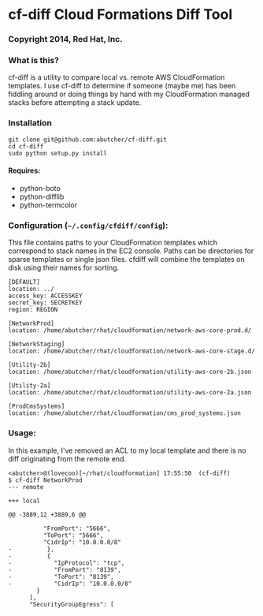 # cf-diff Cloud Formations Diff Tool
### Copyright 2014, Red Hat, Inc.

### What is this?

cf-diff is a utility to compare local vs. remote AWS CloudFormation
templates. I use cf-diff to determine if someone (maybe me) has been
fiddling around or doing things by hand with my CloudFormation managed
stacks before attempting a stack update.

### Installation

```
git clone git@github.com:abutcher/cf-diff.git
cd cf-diff
sudo python setup.py install
```

#### Requires:

* python-boto
* python-difflib
* python-termcolor

### Configuration (`~/.config/cfdiff/config`):

This file contains paths to your CloudFormation templates which
correspond to stack names in the EC2 console. Paths can be directories
for sparse templates or single json files. cfdiff will combine the
templates on disk using their names for sorting.

```
[DEFAULT]
location: ../
access_key: ACCESSKEY
secret_key: SECRETKEY
region: REGION

[NetworkProd]
location: /home/abutcher/rhat/cloudformation/network-aws-core-prod.d/

[NetworkStaging]
location: /home/abutcher/rhat/cloudformation/network-aws-core-stage.d/

[Utility-2b]
location: /home/abutcher/rhat/cloudformation/utility-aws-core-2b.json

[Utility-2a]
location: /home/abutcher/rhat/cloudformation/utility-aws-core-2a.json

[ProdCmsSystems]
location: /home/abutcher/rhat/cloudformation/cms_prod_systems.json
```

### Usage:

In this example, I've removed an ACL to my local template and there is
no diff originating from the remote end.

```
<abutcher>@(lovecoo)[~/rhat/cloudformation] 17:55:50  (cf-diff) 
$ cf-diff NetworkProd
--- remote

+++ local

@@ -3889,12 +3889,6 @@

		  "FromPort": "5666",
		  "ToPort": "5666",
		  "CidrIp": "10.0.0.0/8"
-          },
-          {
-            "IpProtocol": "tcp",
-            "FromPort": "8139",
-            "ToPort": "8139",
-            "CidrIp": "10.0.0.0/8"
		}
	  ],
	  "SecurityGroupEgress": [
```
